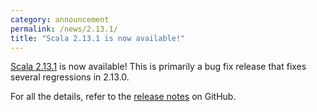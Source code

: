 ```yaml
---
category: announcement
permalink: /news/2.13.1/
title: "Scala 2.13.1 is now available!"
---
```

[Scala 2.13.1](https://github.com/scala/scala/releases/tag/v2.13.1) is now available! This is primarily a bug fix release that fixes several regressions in 2.13.0.

For all the details, refer to the [release notes](https://github.com/scala/scala/releases/tag/v2.13.1) on GitHub.
